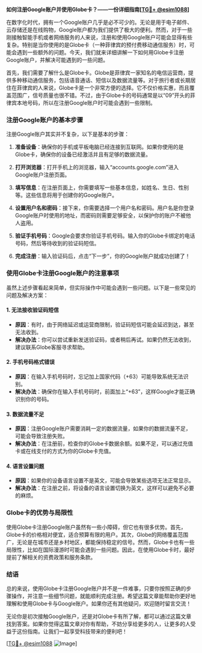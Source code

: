 **如何注册Google账户并使用Globe卡？——一份详细指南[[TG💪+ @esim1088](https://t.me/s/esim1088)]**

在数字化时代，拥有一个Google账户几乎是必不可少的。无论是用于电子邮件、云存储还是在线购物，Google账户都为我们提供了极大的便利。然而，对于一些刚接触智能手机或者网络服务的人来说，注册和使用Google账户可能会显得有些复杂。特别是当你使用的是Globe卡（一种菲律宾的预付费移动通信服务）时，可能会遇到一些额外的问题。今天，我们就来详细讲解一下如何用Globe卡注册Google账户，并解决可能遇到的一些问题。

首先，我们需要了解什么是Globe卡。Globe是菲律宾一家知名的电信运营商，提供多种移动通信服务，包括语音通话、短信以及数据流量等。对于旅行者或长期居住在菲律宾的人来说，Globe卡是一个非常方便的选择。它不仅价格实惠，而且覆盖范围广，信号质量也很不错。不过，由于Globe卡的号码通常是以“09”开头的菲律宾本地号码，所以在注册Google账户时可能会遇到一些限制。

### 注册Google账户的基本步骤

注册Google账户其实并不复杂，以下是基本的步骤：

1. **准备设备**：确保你的手机或平板电脑已经连接到互联网。如果你使用的是Globe卡，确保你的设备已经激活并且有足够的数据流量。
   
2. **打开浏览器**：打开手机上的浏览器，输入“accounts.google.com”进入Google账户注册页面。

3. **填写信息**：在注册页面上，你需要填写一些基本信息，如姓名、生日、性别等。这些信息将用于创建你的Google账户。

4. **设置用户名和密码**：接下来，你需要选择一个用户名和密码。用户名是你登录Google账户时使用的地址，而密码则需要足够安全，以保护你的账户不被他人盗用。

5. **验证手机号码**：Google会要求你验证手机号码。输入你的Globe卡绑定的电话号码，然后等待收到的验证码短信。

6. **完成注册**：输入验证码后，点击“下一步”，你的Google账户就成功创建了！

### 使用Globe卡注册Google账户的注意事项

虽然上述步骤看起来简单，但实际操作中可能会遇到一些问题。以下是一些常见的问题及解决方案：

#### 1. **无法接收验证码短信**
   - **原因**：有时，由于网络延迟或运营商限制，验证码短信可能会延迟到达，甚至无法收到。
   - **解决办法**：你可以尝试重新发送验证码，或者稍后再试。如果仍然无法收到，建议联系Globe客服寻求帮助。

#### 2. **手机号码格式错误**
   - **原因**：在输入手机号码时，忘记加上国家代码（+63）可能导致系统无法识别。
   - **解决办法**：确保你在输入手机号码时，前面加上“+63”，这样Google才能正确识别你的号码。

#### 3. **数据流量不足**
   - **原因**：注册Google账户需要消耗一定的数据流量，如果你的数据流量不足，可能会导致注册失败。
   - **解决办法**：在注册前，检查你的Globe卡数据余额。如果不足，可以通过充值卡或在线支付的方式为你的Globe卡充值。

#### 4. **语言设置问题**
   - **原因**：如果你的设备语言设置不是英文，可能会导致某些选项无法正常显示。
   - **解决办法**：在注册之前，将设备的语言设置切换为英文，这样可以避免不必要的麻烦。

### Globe卡的优势与局限性

使用Globe卡注册Google账户虽然有一些小障碍，但它也有很多优势。首先，Globe卡的价格相对便宜，适合预算有限的用户。其次，Globe的网络覆盖范围广，无论是在城市还是乡村地区，都能保持稳定的信号。然而，Globe卡也有一些局限性，比如在国际漫游时可能会遇到一些问题。因此，在使用Globe卡时，最好提前了解相关的资费政策和服务条款。

### 结语

总的来说，使用Globe卡注册Google账户并不是一件难事，只要你按照正确的步骤操作，并注意一些细节问题，就能顺利完成注册。希望这篇文章能帮助你更好地理解和使用Globe卡与Google账户。如果你还有其他疑问，欢迎随时留言交流！

无论你是初次接触Google账户，还是对Globe卡有所了解，都可以通过这篇文章找到答案。如果你觉得这篇文章对你有帮助，不妨分享给更多的人，让更多的人受益于这份指南。让我们一起享受科技带来的便利吧！

[[TG💪+ @esim1088](https://t.me/s/esim1088) ![Image](https://i.postimg.cc/4NQfJmqS/Snipaste-2025-05-13-00-14-12.png)]